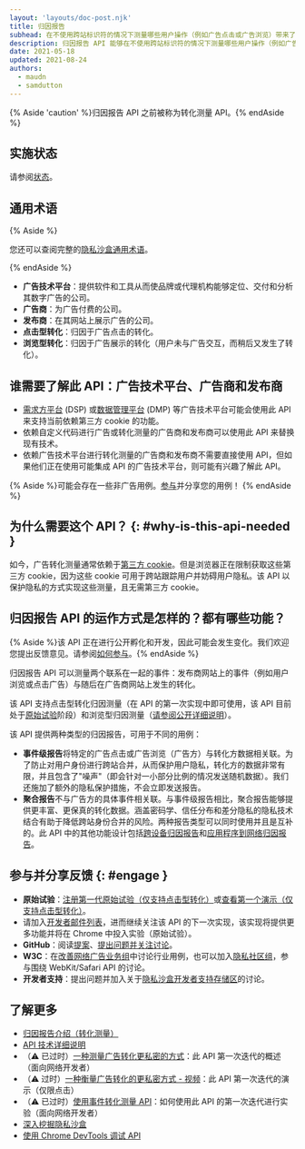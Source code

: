 ```yaml
---
layout: 'layouts/doc-post.njk'
title: 归因报告
subhead: 在不使用跨站标识符的情况下测量哪些用户操作（例如广告点击或广告浏览）带来了转化。
description: 归因报告 API 能够在不使用跨站标识符的情况下测量哪些用户操作（例如广告点击或广告浏览）带来了转化。
date: 2021-05-18
updated: 2021-08-24
authors:
  - maudn
  - samdutton
---
```


{% Aside 'caution' %}归因报告 API 之前被称为转化测量 API。{% endAside %}

## 实施状态

请参阅[状态](/docs/privacy-sandbox/attribution-reporting-introduction/#status)。

## 通用术语

{% Aside %}

您还可以查阅完整的[隐私沙盒通用术语](/docs/privacy-sandbox/glossary/)。

{% endAside %}

- **广告技术平台**：提供软件和工具从而使品牌或代理机构能够定位、交付和分析其数字广告的公司。
- **广告商**：为广告付费的公司。
- **发布商**：在其网站上展示广告的公司。
- **点击型转化**：归因于广告点击的转化。
- **浏览型转化**：归因于广告展示的转化（用户未与广告交互，而稍后又发生了转化）。

## 谁需要了解此 API：广告技术平台、广告商和发布商

- [需求方平台](https://en.wikipedia.org/wiki/Demand-side_platform) (DSP) 或[数据管理平台](https://en.wikipedia.org/wiki/Data_management_platform) (DMP) 等广告技术平台可能会使用此 API 来支持当前依赖第三方 cookie 的功能。
- 依赖自定义代码进行广告或转化测量的广告商和发布商可以使用此 API 来替换现有技术。
- 依赖广告技术平台进行转化测量的广告商和发布商不需要直接使用 API，但如果他们正在使用可能集成 API 的广告技术平台，则可能有兴趣了解此 API。

{% Aside %}可能会存在一些非广告用例。[参与](#engage)并分享您的用例！ {% endAside %}

## 为什么需要这个 API？ {: #why-is-this-api-needed }

如今，广告转化测量通常依赖于[第三方 cookie](https://developer.mozilla.org/en-US/docs/Web/HTTP/Cookies#Third-party_cookies)。但是浏览器正在限制获取这些第三方 cookie，因为这些 cookie 可用于跨站跟踪用户并妨碍用户隐私。该 API 以保护隐私的方式实现这些测量，且无需第三方 cookie。

## 归因报告 API 的运作方式是怎样的？都有哪些功能？

{% Aside %}该 API 正在进行公开孵化和开发，因此可能会发生变化。我们欢迎您提出反馈意见。请参阅[如何参与](#engage)。{% endAside %}

归因报告 API 可以测量两个联系在一起的事件：发布商网站上的事件（例如用户浏览或点击广告）与随后在广告商网站上发生的转化。

该 API 支持点击型转化归因测量（在 API 的第一次实现中即可使用，该 API 目前处于[原始试验](https://web.dev/conversion-measurement/#browser-support)阶段）和浏览型归因测量（[请参阅公开详细说明](https://github.com/WICG/conversion-measurement-api/blob/main/event_attribution_reporting.md)）。

该 API 提供两种类型的归因报告，可用于不同的用例：

- **事件级报告**将特定的广告点击或广告浏览（广告方）与转化方数据相关联。为了防止对用户身份进行跨站合并，从而保护用户隐私，转化方的数据非常有限，并且包含了"噪声"（即会针对一小部分比例的情况发送随机数据）。我们还施加了额外的隐私保护措施，不会立即发送报告。
- **聚合报告**不与广告方的具体事件相关联。与事件级报告相比，聚合报告能够提供更丰富、更保真的转化数据。涵盖密码学、信任分布和差分隐私的隐私技术结合有助于降低跨站身份合并的风险。两种报告类型可以同时使用并且是互补的。此 API 中的其他功能设计包括[跨设备归因报告](https://github.com/WICG/conversion-measurement-api/blob/main/cross_device.md)和[应用程序到网络归因报告](https://github.com/WICG/conversion-measurement-api/blob/main/app_to_web.md)。

## 参与并分享反馈 {: #engage }

- **原始试验**：[注册第一代原始试验（仅支持点击型转化）](https://developer.chrome.com/origintrials/#/view_trial/3411476717733150721)或[查看第一个演示（仅支持点击型转化）](https://goo.gle/demo-event-level-conversion-measurement-api)。
- 请加入[开发者邮件列表](https://groups.google.com/u/1/a/chromium.org/g/attribution-reporting-api-dev)，进而继续关注该 API 的下一次实现，该实现将提供更多功能并将在 Chrome 中投入实验（原始试验）。
- **GitHub**：阅读[提案](https://github.com/WICG/conversion-measurement-api/)、[提出问题并关注讨论](https://github.com/WICG/conversion-measurement-api/issues)。
- **W3C**：在[改善网络广告业务组](https://www.w3.org/community/web-adv/participants)中讨论行业用例，也可以加入[隐私社区组](https://www.w3.org/community/privacycg/)，参与围绕 WebKit/Safari API 的讨论。
- **开发者支持**：提出问题并加入关于[隐私沙盒开发者支持存储区](https://github.com/GoogleChromeLabs/privacy-sandbox-dev-support)的讨论。

## 了解更多

- [归因报告介绍（转化测量）](/docs/privacy-sandbox/attribution-reporting-introduction)
- [API 技术详细说明](https://github.com/WICG/conversion-measurement-api/)
- （⚠️ 已过时）[一种测量广告转化更私密的方式](https://web.dev/conversion-measurement/)：此 API 第一次迭代的概述（面向网络开发者）
- （⚠️ 过时）[一种衡量广告转化的更私密方式 - 视频](https://www.youtube.com/watch?v=jcDfOoWwZcM)：此 API 第一次迭代的演示（仅限点击）
- （⚠️ 已过时）[使用事件转化测量 API](https://web.dev/using-conversion-measurement/)：如何使用此 API 的第一次迭代进行实验（面向网络开发者）
- [深入挖掘隐私沙盒](https://web.dev/digging-into-the-privacy-sandbox)
- [使用 Chrome DevTools 调试 API](/blog/new-in-devtools-93/#attribution-reporting)

